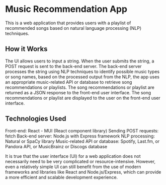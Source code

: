 # Music Recommendation App
This is a web application that provides users with a playlist of recommended songs based on natural language processing (NLP) techniques.

## How it Works
The UI allows users to input a string.
When the user submits the string, a POST request is sent to the back-end server.
The back-end server processes the string using NLP techniques to identify possible music types or song names, based on the processed output from the NLP, the app uses an appropriate music-related API or database to retrieve song recommendations or playlists.
The song recommendations or playlist are returned as a JSON response to the front-end user interface.
The song recommendations or playlist are displayed to the user on the front-end user interface.
## Technologies Used
Front-end: React - MUI (React component library)
Sending POST requests: fetch
Back-end server: Node.js with Express framework
NLP processing: Natural or SpaCy library
Music-related API or database: Spotify, Last.fm, or Pandora API, or MusicBrainz or Discogs database

It is true that the user interface (UI) for a web application does not necessarily need to be very complicated or resource-intensive. However, 
even a relatively simple UI can still benefit from the use of modern frameworks and libraries like React and Node.js/Express, 
which can provide a more efficient and scalable development experience.
